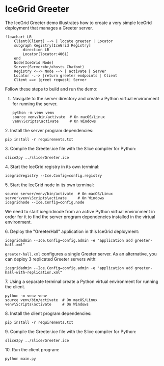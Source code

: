 # IceGrid Greeter

The IceGrid Greeter demo illustrates how to create a very simple IceGrid deployment that manages a Greeter server.

```mermaid
flowchart LR
    Client(Client) --> | locate greeter | Locator
    subgraph Registry[IceGrid Registry]
        direction LR
        Locator[locator:4061]
    end
    Node[IceGrid Node]
    Server(Server<br/>hosts Chatbot)
    Registry <--> Node --> | activate | Server
    Locator -.-> |return greeter endpoints | Client
    Client ==> |greet request| Server
```

Follow these steps to build and run the demo:

1. Navigate to the server directory and create a Python virtual environment for running the server.

    ```shell
    python -m venv venv
    source venv/bin/activate  # On macOS/Linux
    venv\Scripts\activate     # On Windows
    ```

2\. Install the server program dependencies:

```shell
pip install -r requirements.txt
```

3\. Compile the Greeter.ice file with the Slice compiler for Python:

```shell
slice2py ../slice/Greeter.ice
```

4\. Start the IceGrid registry in its own terminal:

```shell
icegridregistry --Ice.Config=config.registry
```

5\. Start the IceGrid node in its own terminal:

```shell
source server/venv/bin/activate  # On macOS/Linux
server\venv\Scripts\activate     # On Windows
icegridnode --Ice.Config=config.node
```

We need to start icegridnode from an active Python virtual environment in order for it to find the server program
dependencies installed in the virtual environment.

6\. Deploy the "GreeterHall" application in this IceGrid deployment:

```shell
icegridadmin --Ice.Config=config.admin -e "application add greeter-hall.xml"
```

`greeter-hall.xml` configures a single Greeter server. As an alternative, you can deploy 3 replicated Greeter servers
with:

```shell
icegridadmin --Ice.Config=config.admin -e "application add greeter-hall-with-replication.xml"
```

7\. Using a separate terminal create a Python virtual environment for running the client.

```shell
python -m venv venv
source venv/bin/activate  # On macOS/Linux
venv\Scripts\activate     # On Windows
```

8\. Install the client program dependencies:

```shell
pip install -r requirements.txt
```

9\. Compile the Greeter.ice file with the Slice compiler for Python:

```shell
slice2py ../slice/Greeter.ice
```

10\. Run the client program:

```shell
python main.py
```
